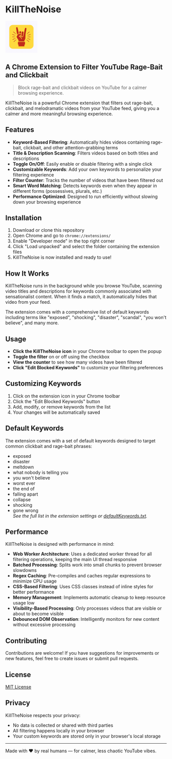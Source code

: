 # KillTheNoise

<img src="icon.png" alt="KillTheNoise Logo" width="100">

## A Chrome Extension to Filter YouTube Rage-Bait and Clickbait

> Block rage-bait and clickbait videos on YouTube for a calmer browsing experience.

KillTheNoise is a powerful Chrome extension that filters out rage-bait, clickbait, and melodramatic videos from your YouTube feed, giving you a calmer and more meaningful browsing experience.

## Features

- **Keyword-Based Filtering**: Automatically hides videos containing rage-bait, clickbait, and other attention-grabbing terms
- **Title & Description Scanning**: Filters videos based on both titles and descriptions
- **Toggle On/Off**: Easily enable or disable filtering with a single click
- **Customizable Keywords**: Add your own keywords to personalize your filtering experience
- **Filter Counter**: Tracks the number of videos that have been filtered out
- **Smart Word Matching**: Detects keywords even when they appear in different forms (possessives, plurals, etc.)
- **Performance Optimized**: Designed to run efficiently without slowing down your browsing experience

## Installation

1. Download or clone this repository
2. Open Chrome and go to `chrome://extensions/`
3. Enable "Developer mode" in the top right corner
4. Click "Load unpacked" and select the folder containing the extension files
5. KillTheNoise is now installed and ready to use!

## How It Works

KillTheNoise runs in the background while you browse YouTube, scanning video titles and descriptions for keywords commonly associated with sensationalist content. When it finds a match, it automatically hides that video from your feed.

The extension comes with a comprehensive list of default keywords including terms like "exposed", "shocking", "disaster", "scandal", "you won't believe", and many more.

## Usage

- **Click the KillTheNoise icon** in your Chrome toolbar to open the popup
- **Toggle the filter** on or off using the checkbox
- **View the counter** to see how many videos have been filtered
- **Click "Edit Blocked Keywords"** to customize your filtering preferences

## Customizing Keywords

1. Click on the extension icon in your Chrome toolbar
2. Click the "Edit Blocked Keywords" button
3. Add, modify, or remove keywords from the list
4. Your changes will be automatically saved

## Default Keywords

The extension comes with a set of default keywords designed to target common clickbait and rage-bait phrases:

- exposed
- disaster
- meltdown
- what nobody is telling you
- you won't believe
- worst ever
- the end of
- falling apart
- collapse
- shocking
- gone wrong  
  _See the full list in the extension settings or [defaultKeywords.txt](./defaultKeywords.txt)._

## Performance

KillTheNoise is designed with performance in mind:

- **Web Worker Architecture**: Uses a dedicated worker thread for all filtering operations, keeping the main UI thread responsive
- **Batched Processing**: Splits work into small chunks to prevent browser slowdowns
- **Regex Caching**: Pre-compiles and caches regular expressions to minimize CPU usage
- **CSS-Based Filtering**: Uses CSS classes instead of inline styles for better performance
- **Memory Management**: Implements automatic cleanup to keep resource usage low
- **Visibility-Based Processing**: Only processes videos that are visible or about to become visible
- **Debounced DOM Observation**: Intelligently monitors for new content without excessive processing

## Contributing

Contributions are welcome! If you have suggestions for improvements or new features, feel free to create issues or submit pull requests.

## License

[MIT License](LICENSE)

## Privacy

KillTheNoise respects your privacy:

- No data is collected or shared with third parties
- All filtering happens locally in your browser
- Your custom keywords are stored only in your browser's local storage

---

Made with ❤️ by real humans — for calmer, less chaotic YouTube vibes.
